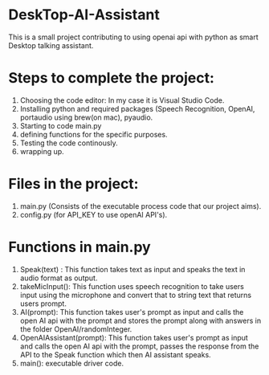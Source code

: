 # DeskTop-AI-Assistant
This is a small project contributing to using openai api with python as smart Desktop talking assistant.


# Steps to complete the project:
  1. Choosing the code editor: In my case it is Visual Studio Code.
  2. Installing python and required packages (Speech Recognition, OpenAI, portaudio using brew(on mac), pyaudio.
  3. Starting to code main.py
  4. defining functions for the specific purposes.
  5. Testing the code continously.
  6. wrapping up.


# Files in the project:
  1. main.py (Consists of the executable process code that our project aims).
  2. config.py (for API_KEY to use openAI API's).


# Functions in main.py
  1. Speak(text) : This function takes text as input and speaks the text in audio format as output.
  2. takeMicInput(): This function uses speech recognition to take users input using the microphone and convert that to string text that returns users prompt.
  3. AI(prompt): This function takes user's prompt as input and calls the open AI api with the prompt and stores the prompt along with answers in the folder OpenAI/randomInteger.
  4. OpenAIAssistant(prompt): This function takes user's prompt as input and calls the open AI api with the prompt, passes the response from the API to the Speak function which then AI assistant speaks.
  5. main(): executable driver code.
